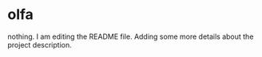 # olfa
nothing.
I am editing the README file. Adding some more details about the project description.

